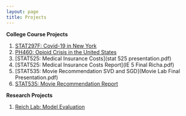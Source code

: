 ```yaml
---
layout: page
title: Projects
---
```


**College Course Projects**
1. [STAT297F: Covid-19 in New York](297F_presentation.pdf)
2. [PH460: Opioid Crisis in the United States](PH460_Final_Project.pdf)
3. [STAT525: Medical Insurance Costs](stat 525 presentation.pdf) 
4. [STAT525: Medical Insurance Costs Report](IE 5 Final Richa.pdf)
5. [STAT535: Movie Recommendation SVD and SGD](Movie Lab Final Presentation.pdf)
6. [STAT535: Movie Recommendation Report](535_Final_Project_Report.pdf)

**Research Projects**
1. [Reich Lab: Model Evaluation](Final_Presentation.pdf)
 
